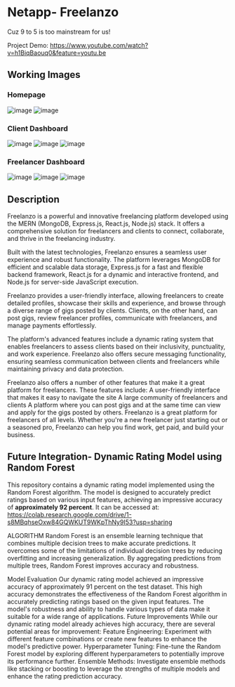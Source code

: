 # Netapp- Freelanzo
Cuz 9 to 5 is too mainstream for us!

Project Demo: https://www.youtube.com/watch?v=h1BiqBaouq0&feature=youtu.be

## Working Images

### Homepage
![image](https://github.com/Nitya-Pasrija/netapp/assets/97171261/af9da7de-8d9a-4070-8238-7a94403d6fed)
![image](https://github.com/Nitya-Pasrija/netapp/assets/97171261/3be2ce4f-f089-4504-9ffc-e41e5c90bdd9)



### Client Dashboard
![image](https://github.com/Nitya-Pasrija/netapp/assets/97171261/66a468a2-2071-4de5-999d-351af6b3a730)
![image](https://github.com/Nitya-Pasrija/netapp/assets/97171261/92c4ab8e-712d-4b1b-a09f-fd237dbcdce5)
![image](https://github.com/Nitya-Pasrija/netapp/assets/97171261/f86a58ae-9e77-4f8a-be61-7448de34f636)


### Freelancer Dashboard
![image](https://github.com/Nitya-Pasrija/netapp/assets/97171261/7f4089b7-a8e1-4bd0-8d21-fe2e2699ae34)
![image](https://github.com/Nitya-Pasrija/netapp/assets/97171261/23c68f74-ef05-4e81-95f2-6426f70ac1dc)
![image](https://github.com/Nitya-Pasrija/netapp/assets/97171261/1d0ed646-e747-44ca-b157-be845085c293)


## Description 
Freelanzo is a powerful and innovative freelancing platform developed using the MERN (MongoDB, Express.js, React.js, Node.js) stack. It offers a comprehensive solution for freelancers and clients to connect, collaborate, and thrive in the freelancing industry.

Built with the latest technologies, Freelanzo ensures a seamless user experience and robust functionality. The platform leverages MongoDB for efficient and scalable data storage, Express.js for a fast and flexible backend framework, React.js for a dynamic and interactive frontend, and Node.js for server-side JavaScript execution.

Freelanzo provides a user-friendly interface, allowing freelancers to create detailed profiles, showcase their skills and experience, and browse through a diverse range of gigs posted by clients. Clients, on the other hand, can post gigs, review freelancer profiles, communicate with freelancers, and manage payments effortlessly.

The platform's advanced features include a  dynamic rating system that enables freelancers to assess clients based on their inclusivity, punctuality, and work experience. Freelanzo also offers secure messaging functionality, ensuring seamless communication between clients and freelancers while maintaining privacy and data protection.

Freelanzo also offers a number of other features that make it a great platform for freelancers. These features include:
A user-friendly interface that makes it easy to navigate the site
A large community of freelancers and clients
A platform where you can post gigs and at the same time can view and apply for the gigs posted by others.
Freelanzo is a great platform for freelancers of all levels. 
Whether you're a new freelancer just starting out or a seasoned pro, Freelanzo can help you find work, get paid, and build your business.




## Future Integration- Dynamic Rating Model using Random Forest
This repository contains a dynamic rating model implemented using the Random Forest algorithm. The model is designed to accurately predict ratings based on various input features, achieving an impressive accuracy of **approximately 92 percent**.
It can be accessed at: https://colab.research.google.com/drive/1-s8MBqhseOxw84GQWKUT9WKpThNy9I53?usp=sharing

ALGORITHM 
Random Forest is an ensemble learning technique that combines multiple decision trees to make accurate predictions. It overcomes some of the limitations of individual decision trees by reducing overfitting and increasing generalization. By aggregating predictions from multiple trees, Random Forest improves accuracy and robustness.

Model Evaluation
Our dynamic rating model achieved an impressive accuracy of approximately 91 percent on the test dataset. This high accuracy demonstrates the effectiveness of the Random Forest algorithm in accurately predicting ratings based on the given input features. The model's robustness and ability to handle various types of data make it suitable for a wide range of applications.
Future Improvements
While our dynamic rating model already achieves high accuracy, there are several potential areas for improvement:
Feature Engineering: Experiment with different feature combinations or create new features to enhance the model's predictive power.
Hyperparameter Tuning: Fine-tune the Random Forest model by exploring different hyperparameters to potentially improve its performance further.
Ensemble Methods: Investigate ensemble methods like stacking or boosting to leverage the strengths of multiple models and enhance the rating prediction accuracy.




